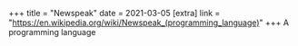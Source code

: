 +++
title = "Newspeak"
date = 2021-03-05
[extra]
link = "https://en.wikipedia.org/wiki/Newspeak_(programming_language)"
+++
A programming language

